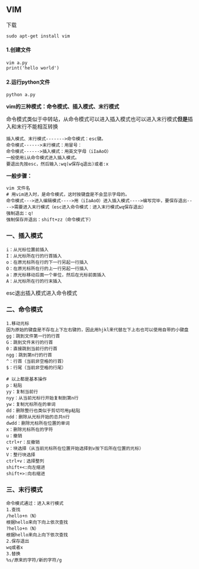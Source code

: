 ## VIM

下载

```
sudo apt-get install vim
```

#### 1.创建文件

```
vim a.py
print('hello world')
```

#### 2.运行python文件

```
python a.py
```

**vim的三种模式：命令模式、插入模式、末行模式**

命令模式类似于中转站，从命令模式可以进入插入模式也可以进入末行模式**但是**插入和末行不能相互转换

```
插入模式、末行模式------->命令模式：esc键。
命令模式------>末行模式：用冒号：
命令模式------>插入模式：用英文字母（iIaAoO）
一般使用i从命令模式进入插入模式。
要退出先按esc，然后输入:wq(w保存q退出)或者:x
```

**一般步骤：**

```
vim 文件名
# 用vim进入时，是命令模式，这时按键盘是不会显示字母的。
命令模式--->进入编辑模式---->用（iIaAoO）进入插入模式---->编写完毕，要保存退出---->需要进入末行模式（esc进入命令模式：进入末行模式wq保存退出）
强制退出：q!
强制保存并退出：shift+zz（命令模式下）
```

### 一、插入模式

```
i：从光标位置前插入
I：从光标所在行的行首插入
o：在原光标所在行的下一行另起一行插入
O：在原光标所在行的上一行另起一行插入
a：原光标移动后面一个单位，然后在光标前面插入
A：从光标所在行的行末插入
```

esc退出插入模式进入命令模式

### 二、命令模式

```
1.移动光标
因为原始的键盘是不存在上下左右键的，因此用hjkl来代替左下上右也可以使用自带的小键盘
gg：跳到文件第一行的行首
G：跳到文件末行的行首
0：直接跳到当前行的行首
ngg：跳到第n行的行首
^：行首（当前非空格的行首）
$：行尾（当前非空格的行尾）

# 以上都是基本操作
p：粘贴
yy：复制当前行
nyy：从当前光标行开始复制到第n行
yw：复制光标所在的单词
dd：删除整行也类似于剪切可用p粘贴
ndd：删除从光标开始的总共n行
dwdd：删除光标所在位置的单词
x：删除光标所在的字符
u：撤销
ctrl+r：反撤销
v：块选择（从当前光标所在位置开始选择到v按下后所在位置的光标）
V：整行块选择
ctrl+v：选择整列
shift+<:向左缩进
shift+>:向右缩进
```

### 三、末行模式

```
命令模式通过：进入末行模式
1.查找
/hello+n（N）
根据hello来向下向上依次查找
?hello+n（N）
根据hello来向上向下依次查找
2.保存退出
wq或者x
3.替换
%s/原来的字符/新的字符/g
```

